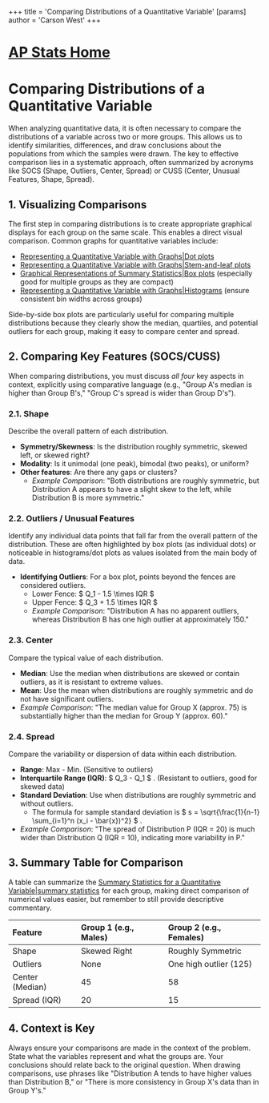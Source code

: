 +++
 title = 'Comparing Distributions of a Quantitative Variable'
[params]
	author = 'Carson West'
+++
# [AP Stats Home](./../ap-stats-home/)
# Comparing Distributions of a Quantitative Variable

When analyzing quantitative data, it is often necessary to compare the distributions of a variable across two or more groups. This allows us to identify similarities, differences, and draw conclusions about the populations from which the samples were drawn. The key to effective comparison lies in a systematic approach, often summarized by acronyms like SOCS (Shape, Outliers, Center, Spread) or CUSS (Center, Unusual Features, Shape, Spread).

## 1. Visualizing Comparisons

The first step in comparing distributions is to create appropriate graphical displays for each group on the same scale. This enables a direct visual comparison. Common graphs for quantitative variables include:
*   [Representing a Quantitative Variable with Graphs|Dot plots](./../representing-a-quantitative-variable-with-graphs|dot-plots/)
*   [Representing a Quantitative Variable with Graphs|Stem-and-leaf plots](./../representing-a-quantitative-variable-with-graphs|stem-and-leaf-plots/)
*   [Graphical Representations of Summary Statistics|Box plots](./../graphical-representations-of-summary-statistics|box-plots/) (especially good for multiple groups as they are compact)
*   [Representing a Quantitative Variable with Graphs|Histograms](./../representing-a-quantitative-variable-with-graphs|histograms/) (ensure consistent bin widths across groups)

Side-by-side box plots are particularly useful for comparing multiple distributions because they clearly show the median, quartiles, and potential outliers for each group, making it easy to compare center and spread.

## 2. Comparing Key Features (SOCS/CUSS)

When comparing distributions, you must discuss *all four* key aspects in context, explicitly using comparative language (e.g., "Group A's median is higher than Group B's," "Group C's spread is wider than Group D's").

### 2.1. Shape

Describe the overall pattern of each distribution.
*   **Symmetry/Skewness**: Is the distribution roughly symmetric, skewed left, or skewed right?
*   **Modality**: Is it unimodal (one peak), bimodal (two peaks), or uniform?
*   **Other features**: Are there any gaps or clusters?
    *   *Example Comparison*: "Both distributions are roughly symmetric, but Distribution A appears to have a slight skew to the left, while Distribution B is more symmetric."

### 2.2. Outliers / Unusual Features

Identify any individual data points that fall far from the overall pattern of the distribution. These are often highlighted by box plots (as individual dots) or noticeable in histograms/dot plots as values isolated from the main body of data.
*   **Identifying Outliers**: For a box plot, points beyond the fences are considered outliers.
    *   Lower Fence:  $ Q_1 - 1.5 \times IQR $ 
    *   Upper Fence:  $ Q_3 + 1.5 \times IQR $ 
    *   *Example Comparison*: "Distribution A has no apparent outliers, whereas Distribution B has one high outlier at approximately 150."

### 2.3. Center

Compare the typical value of each distribution.
*   **Median**: Use the median when distributions are skewed or contain outliers, as it is resistant to extreme values.
*   **Mean**: Use the mean when distributions are roughly symmetric and do not have significant outliers.
*   *Example Comparison*: "The median value for Group X (approx. 75) is substantially higher than the median for Group Y (approx. 60)."

### 2.4. Spread

Compare the variability or dispersion of data within each distribution.
*   **Range**: Max - Min. (Sensitive to outliers)
*   **Interquartile Range (IQR)**:  $ Q_3 - Q_1 $ . (Resistant to outliers, good for skewed data)
*   **Standard Deviation**: Use when distributions are roughly symmetric and without outliers.
    *   The formula for sample standard deviation is  $ s = \sqrt{\frac{1}{n-1} \sum_{i=1}^n (x_i - \bar{x})^2} $ .
*   *Example Comparison*: "The spread of Distribution P (IQR = 20) is much wider than Distribution Q (IQR = 10), indicating more variability in P."

## 3. Summary Table for Comparison

A table can summarize the [Summary Statistics for a Quantitative Variable|summary statistics](./../summary-statistics-for-a-quantitative-variable|summary-statistics/) for each group, making direct comparison of numerical values easier, but remember to still provide descriptive commentary.

| Feature       | Group 1 (e.g., Males) | Group 2 (e.g., Females) |
| :------------ | :-------------------- | :---------------------- |
| Shape         | Skewed Right          | Roughly Symmetric       |
| Outliers      | None                  | One high outlier (125)  |
| Center (Median) | 45                    | 58                      |
| Spread (IQR)  | 20                    | 15                      |

## 4. Context is Key

Always ensure your comparisons are made in the context of the problem. State what the variables represent and what the groups are. Your conclusions should relate back to the original question. When drawing comparisons, use phrases like "Distribution A tends to have higher values than Distribution B," or "There is more consistency in Group X's data than in Group Y's."
